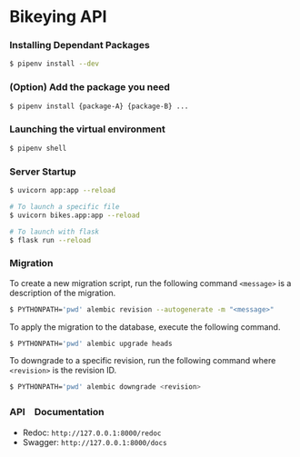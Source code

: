 # Bikeying API

### Installing Dependant Packages
```bash
$ pipenv install --dev
```

### (Option) Add the package you need
```bash
$ pipenv install {package-A} {package-B} ...
```

### Launching the virtual environment
```bash
$ pipenv shell
```

### Server Startup
```bash
$ uvicorn app:app --reload

# To launch a specific file
$ uvicorn bikes.app:app --reload

# To launch with flask
$ flask run --reload
```

### Migration
To create a new migration script, run the following command `<message>` is a description of the migration.
```bash
$ PYTHONPATH='pwd' alembic revision --autogenerate -m "<message>"
```

To apply the migration to the database, execute the following command.
```bash
$ PYTHONPATH='pwd' alembic upgrade heads
```

To downgrade to a specific revision, run the following command where `<revision>` is the revision ID.
```bash
$ PYTHONPATH='pwd' alembic downgrade <revision>
```

### API　Documentation
- Redoc: `http://127.0.0.1:8000/redoc`
- Swagger: `http://127.0.0.1:8000/docs`